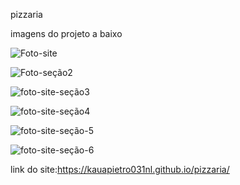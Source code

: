 p i z z a r i a 

 imagens do projeto a baixo

 ![Foto-site](https://github.com/user-attachments/assets/953fcd09-4169-49f0-ae6c-2ebb61a96937)

![Foto-seção2](https://github.com/user-attachments/assets/3c90890c-5a1d-407c-9fd5-27b6f4c0e727)

![foto-site-seção3](https://github.com/user-attachments/assets/1b474067-8808-4e4c-916c-3df20b6c6f0c)

![foto-site-seção4](https://github.com/user-attachments/assets/ecc2b733-8fd1-416e-8b78-4e6249f4d993)

![foto-site-seção-5](https://github.com/user-attachments/assets/b51bfb94-130f-4762-b7a9-1071db8a7317)

![foto-site-seção-6](https://github.com/user-attachments/assets/f1a0efa1-99b2-4587-b26f-deb9b96c80a3)

link do site:https://kauapietro031nl.github.io/pizzaria/

